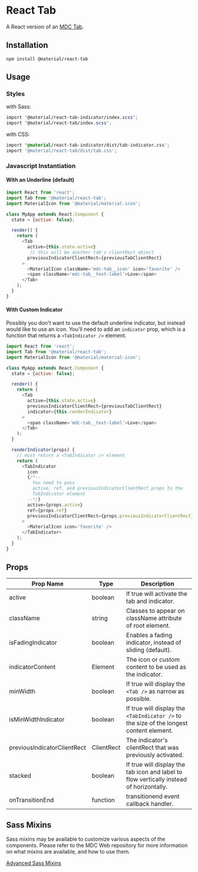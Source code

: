 # React Tab

A React version of an [MDC Tab](https://github.com/material-components/material-components-web/tree/master/packages/mdc-tab).

## Installation

```
npm install @material/react-tab
```

## Usage

### Styles

with Sass:
```scss
import '@material/react-tab-indicator/index.scss';
import '@material/react-tab/index.scss';
```

with CSS:
```css
import '@material/react-tab-indicator/dist/tab-indicator.css';
import '@material/react-tab/dist/tab.css';
```

### Javascript Instantiation

#### With an Underline (default)

```js
import React from 'react';
import Tab from '@material/react-tab';
import MaterialIcon from '@material/material-icon';

class MyApp extends React.Component {
  state = {active: false};

  render() {
    return (
      <Tab
        active={this.state.active}
         // this will be another tab's clientRect object
        previousIndicatorClientRect={previousTabClientRect}
      >
        <MaterialIcon className='mdc-tab__icon' icon='favorite' />
        <span className='mdc-tab__text-label'>Love</span>
      </Tab>
    );
  }
}
```

#### With Custom Indicator

Possibly you don't want to use the default underline indicator, but instead would like to use an icon. You'll need to add an `indicator` prop, which is a function that returns a `<TabIndicator />` element.

```js
import React from 'react';
import Tab from '@material/react-tab';
import MaterialIcon from '@material/material-icon';

class MyApp extends React.Component {
  state = {active: false};

  render() {
    return (
      <Tab
        active={this.state.active}
        previousIndicatorClientRect={previousTabClientRect}
        indicator={this.renderIndicator}
      >
        <span className='mdc-tab__text-label'>Love</span>
      </Tab>
    );
  }

  renderIndicator(props) {
    // must return a <TabIndicator /> element
    return (
      <TabIndicator
        icon
        {/*--
          You need to pass
          active, ref, and previousIndicatorClientRect props to the
          TabIndicator element
        --*/}
        active={props.active}
        ref={props.ref}
        previousIndicatorClientRect={props.previousIndicatorClientRect}
      >
        <MaterialIcon icon='favorite' />
      </TabIndicator>
    );
  }
}
```

## Props

Prop Name | Type | Description
--- | --- | ---
active | boolean | If true will activate the tab and indicator.
className | string | Classes to appear on className attribute of root element.
isFadingIndicator | boolean | Enables a fading indicator, instead of sliding (default).
indicatorContent | Element | The icon or custom content to be used as the indicator.
minWidth | boolean | If true will display the `<Tab />` as narrow as possible.
isMinWidthIndicator | boolean | If true will display the `<TabIndicator />` to the size of the longest content element.
previousIndicatorClientRect | ClientRect | The indicator's clientRect that was previously activated.
stacked | boolean | If true will display the tab icon and label to flow vertically instead of horizontally.
onTransitionEnd | function | transitionend event callback handler.

## Sass Mixins

Sass mixins may be available to customize various aspects of the components. Please refer to the
MDC Web repository for more information on what mixins are available, and how to use them.

[Advanced Sass Mixins](https://github.com/material-components/material-components-web/blob/master/packages/mdc-tab/README.md#sass-mixins)
